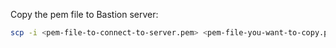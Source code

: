 Copy the pem file to Bastion server:

```bash
scp -i <pem-file-to-connect-to-server.pem> <pem-file-you-want-to-copy.pem> ubuntu@<public-IP-of-Bastion-server>:/home/ubuntu


